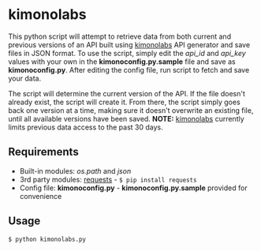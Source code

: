 # kimonolabs
This python script will attempt to retrieve data from both current and previous versions of an API built using [kimonolabs](https://www.kimonolabs.com/) API generator and save files in JSON format.  To use the script, simply edit the *api_id* and *api_key* values with your own in the **kimonoconfig.py.sample** file and save as **kimonoconfig.py**.  After editing the config file, run script to fetch and save your data.

The script will determine the current version of the API.  If the file doesn't already exist, the script will create it.  From there, the script simply goes back one version at a time, making sure it doesn't overwrite an existing file, until all available versions have been saved.  **NOTE:** [kimonolabs](https://www.kimonolabs.com/) currently limits previous data access to the past 30 days.

## Requirements
* Built-in modules: *os.path* and *json*
* 3rd party modules: [requests](http://docs.python-requests.org/en/latest/user/install/) - `$ pip install requests`
* Config file: **kimonoconfig.py** - **kimonoconfig.py.sample** provided for convenience

## Usage
`$ python kimonolabs.py`
